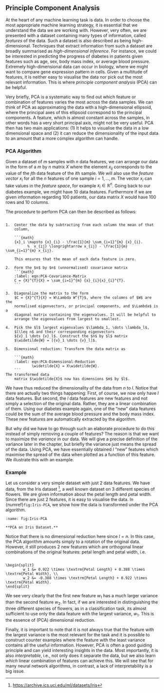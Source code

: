 ## Principle Component Analysis


At the heart of any machine learning task is data. In order to choose
the most appropriate machine learning strategy, it is essential that we
understand the data we are working with. However, very often, we are
presented with a dataset containing many types of information, called
*features* of the data. Such a dataset is also described as being
high-dimensional. Techniques that extract information from such a
dataset are broadly summarised as *high-dimensional inference*. For
instance, we could be interested in predicting the progress of diabetes
in patients given features such as age, sex, body mass index, or average
blood pressure. Extremely high-dimensional data can occur in biology,
where we might want to compare gene expression pattern in cells. Given a
multitude of features, it is neither easy to visualise the data nor pick
out the most relevant information. This is where *principle component
analysis* (PCA) can be helpful.

Very briefly, PCA is a systematic way to find out which feature or
combination of features varies the most across the data samples. We can
think of PCA as approximating the data with a high-dimensional
ellipsoid, where the principal axes of this ellipsoid correspond to the
principal components. A feature, which is almost constant across the
samples, in other words has a very short principal axis, might not be
very useful. PCA then has two main applications: (1) It helps to
visualise the data in a low dimensional space and (2) it can reduce the
dimensionality of the input data to an amount that a more complex
algorithm can handle.

### PCA Algorithm

Given a dataset of $m$ samples with $n$ data features, we can arrange
our data in the form of a $m$ by $n$ matrix $X$ where the element
$x_{ij}$ corresponds to the value of the $j$th data feature of the $i$th
sample. We will also use the *feature vector* ${x}_i$ for all the $n$
features of one sample $i=1,\ldots,m$. The vector ${x}_i$ can take
values in the *feature space*, for example ${x}_i \in \mathbb{R}^n$.
Going back to our diabetes example, we might have $10$ data features.
Furthermore if we are given information regarding $100$ patients, our
data matrix $X$ would have $100$ rows and $10$ columns.

The procedure to perform PCA can then be described as follows:

```{admonition} Principle Component Analysis

1.  Center the data by subtracting from each column the mean of that
    column,

    ```{math}
	{x}_i \mapsto {x}_{i} - \frac{1}{m} \sum_{i=1}^{m} {x}_{i}.
          %  x_{ij} \longrightarrow x_{ij} - \frac{1}{m} \sum_{i=1}^{m} x_{ij}.
	```
    This ensures that the mean of each data feature is zero.

2.  Form the $n$ by $n$ (unnormalised) covariance matrix
    ```{math}
	:label: eqn:PCA-Covariance-Matrix
	C = {X}^{T}{X} = \sum_{i=1}^{m} {x}_{i}{x}_{i}^{T}.
    ```

3.  Diagonalize the matrix to the form
    $C = {X}^{T}{X} = W\Lambda W^{T}$, where the columns of $W$ are the
    normalised eigenvectors, or principal components, and $\Lambda$ is a
    diagonal matrix containing the eigenvalues. It will be helpful to
    arrange the eigenvalues from largest to smallest.

4.  Pick the $l$ largest eigenvalues $\lambda_1, \dots \lambda_l$,
    $l\leq n$ and their corresponding eigenvectors
    ${v}_1 \dots {v}_l$. Construct the $n$ by $l$ matrix
    $\widetilde{W} = [{v}_1 \dots {v}_l]$.

5.  Dimensional reduction: Transform the data matrix as

    ```{math}
	:label: eqn:PCA-Dimensional-Reduction
            \widetilde{X} = X\widetilde{W}.
    ``` 
The transformed data
    matrix $\widetilde{X}$ now has dimensions $m$ by $l$.
```





We have thus reduced the dimensionality of the data from $n$ to $l$.
Notice that there are actually two things happening: First, of course,
we now only have $l$ data features. But second, the $l$ data features
are new features and not simply a selection of the original data.
Rather, they are a linear combination of them. Using our diabetes
example again, one of the “new” data features could be the sum of the
average blood pressure and the body mass index. These new features are
automatically extracted by the algorithm.

But why did we have to go through such an elaborate procedure to do this
instead of simply removing a couple of features? The reason is that we
want to maximize the *variance* in our data. We will give a precise
definition of the variance later in the chapter, but briefly the
variance just means the spread of the data. Using PCA, we have
essentially obtained $l$ “new” features which maximise the spread of the
data when plotted as a function of this feature. We illustrate this with
an example.

### Example

Let us consider a very simple dataset with just $2$ data features. We
have data, from the Iris dataset [^1], a well known dataset on 3
different species of flowers. We are given information about the petal
length and petal width. Since there are just $2$ features, it is easy to
visualise the data. In {numref}`fig:Iris-PCA`, we show how the data is
transformed under the PCA algorithm.

```{figure} ../_static/lecture_specific/structuring_data/Iris-PCA.png
:name: fig:Iris-PCA

**PCA on Iris Dataset.**
```

Notice that there is no dimensional reduction here since $l = n$. In
this case, the PCA algorithm amounts simply to a rotation of the
original data. However, it still produces $2$ new features which are
orthogonal linear combinations of the original features: petal length
and petal width, i.e. 

```{math}

\begin{split}
        w_1 &= 0.922 \times \textrm{Petal Length} + 0.388 \times \textrm{Petal Width}, \\
        w_2 &= -0.388 \times \textrm{Petal Length} + 0.922 \times \textrm{Petal Width}.
\end{split}
```

We see very clearly that the first new feature $w_1$
has a much larger variance than the second feature $w_2$. In fact, if we
are interested in distinguishing the three different species of flowers,
as in a classification task, its almost sufficient to use only the data
feature with the largest variance, $w_1$. This is the essence of (PCA)
dimensional reduction.

Finally, it is important to note that it is not always true that the
feature with the largest variance is the most relevant for the task and
it is possible to construct counter examples where the feature with the
least variance contains all the useful information. However, PCA is
often a good guiding principle and can yield interesting insights in the
data. Most importantly, it is also *interpretable*, i.e., not only does
it separate the data, but we also learn *which* linear combination of
features can achieve this. We will see that for many neural network
algorithms, in contrast, a lack of interpretability is a big issue.



[^1]: <https://archive.ics.uci.edu/ml/datasets/iris>